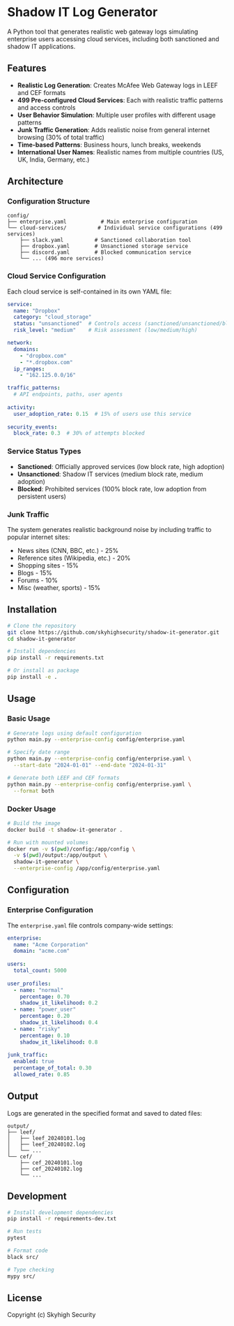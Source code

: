 # Shadow IT Log Generator

A Python tool that generates realistic web gateway logs simulating enterprise users accessing cloud services, including both sanctioned and shadow IT applications.

## Features

- **Realistic Log Generation**: Creates McAfee Web Gateway logs in LEEF and CEF formats
- **499 Pre-configured Cloud Services**: Each with realistic traffic patterns and access controls
- **User Behavior Simulation**: Multiple user profiles with different usage patterns  
- **Junk Traffic Generation**: Adds realistic noise from general internet browsing (30% of total traffic)
- **Time-based Patterns**: Business hours, lunch breaks, weekends
- **International User Names**: Realistic names from multiple countries (US, UK, India, Germany, etc.)

## Architecture

### Configuration Structure

```
config/
├── enterprise.yaml           # Main enterprise configuration
└── cloud-services/          # Individual service configurations (499 services)
    ├── slack.yaml          # Sanctioned collaboration tool
    ├── dropbox.yaml        # Unsanctioned storage service  
    ├── discord.yaml        # Blocked communication service
    └── ... (496 more services)
```

### Cloud Service Configuration

Each cloud service is self-contained in its own YAML file:

```yaml
service:
  name: "Dropbox"
  category: "cloud_storage"
  status: "unsanctioned"  # Controls access (sanctioned/unsanctioned/blocked)
  risk_level: "medium"    # Risk assessment (low/medium/high)

network:
  domains:
    - "dropbox.com"
    - "*.dropbox.com"
  ip_ranges:
    - "162.125.0.0/16"

traffic_patterns:
  # API endpoints, paths, user agents
  
activity:
  user_adoption_rate: 0.15  # 15% of users use this service
  
security_events:
  block_rate: 0.3  # 30% of attempts blocked
```

### Service Status Types

- **Sanctioned**: Officially approved services (low block rate, high adoption)
- **Unsanctioned**: Shadow IT services (medium block rate, medium adoption)  
- **Blocked**: Prohibited services (100% block rate, low adoption from persistent users)

### Junk Traffic

The system generates realistic background noise by including traffic to popular internet sites:
- News sites (CNN, BBC, etc.) - 25%
- Reference sites (Wikipedia, etc.) - 20%
- Shopping sites - 15%
- Blogs - 15%
- Forums - 10%
- Misc (weather, sports) - 15%

## Installation

```bash
# Clone the repository
git clone https://github.com/skyhighsecurity/shadow-it-generator.git
cd shadow-it-generator

# Install dependencies
pip install -r requirements.txt

# Or install as package
pip install -e .
```

## Usage

### Basic Usage

```bash
# Generate logs using default configuration
python main.py --enterprise-config config/enterprise.yaml

# Specify date range
python main.py --enterprise-config config/enterprise.yaml \
  --start-date "2024-01-01" --end-date "2024-01-31"

# Generate both LEEF and CEF formats
python main.py --enterprise-config config/enterprise.yaml \
  --format both
```

### Docker Usage

```bash
# Build the image
docker build -t shadow-it-generator .

# Run with mounted volumes
docker run -v $(pwd)/config:/app/config \
  -v $(pwd)/output:/app/output \
  shadow-it-generator \
  --enterprise-config /app/config/enterprise.yaml
```

## Configuration

### Enterprise Configuration

The `enterprise.yaml` file controls company-wide settings:

```yaml
enterprise:
  name: "Acme Corporation"
  domain: "acme.com"
  
users:
  total_count: 5000
  
user_profiles:
  - name: "normal"
    percentage: 0.70
    shadow_it_likelihood: 0.2
  - name: "power_user"
    percentage: 0.20
    shadow_it_likelihood: 0.4
  - name: "risky"
    percentage: 0.10
    shadow_it_likelihood: 0.8
    
junk_traffic:
  enabled: true
  percentage_of_total: 0.30
  allowed_rate: 0.85
```

## Output

Logs are generated in the specified format and saved to dated files:

```
output/
├── leef/
│   ├── leef_20240101.log
│   ├── leef_20240102.log
│   └── ...
└── cef/
    ├── cef_20240101.log
    ├── cef_20240102.log
    └── ...
```

## Development

```bash
# Install development dependencies
pip install -r requirements-dev.txt

# Run tests
pytest

# Format code
black src/

# Type checking
mypy src/
```

## License

Copyright (c) Skyhigh Security